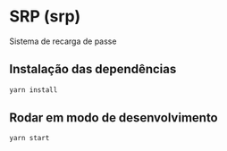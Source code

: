 # SRP (srp)

Sistema de recarga de passe

## Instalação das dependências
```bash
yarn install
```

## Rodar em modo de desenvolvimento
```bash
yarn start
```